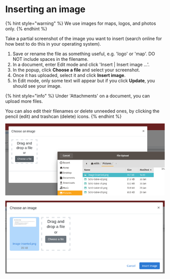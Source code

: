 # Inserting an image

{% hint style="warning" %}
We use images for maps, logos, and photos only.
{% endhint %}

Take a partial screenshot of the image you want to insert (search online for how best to do this in your operating system).

1. Save or rename the file as something useful, e.g. 'logo' or 'map'. DO NOT include spaces in the filename.
2. In a document, enter Edit mode and click 'Insert | Insert image …'.
3. In the popup, click **Choose a file** and select your screenshot.
4. Once it has uploaded, select it and click **Insert image**.
5. In Edit mode, only some text will appear but if you click **Update**, you should see your image.

{% hint style="info" %}
Under 'Attachments' on a document, you can upload more files.

You can also edit their filenames or delete unneeded ones, by clicking the pencil (edit) and trashcan (delete) icons.
{% endhint %}

![](<../../.gitbook/assets/image (38).png>)

![](<../../.gitbook/assets/image (250).png>)

